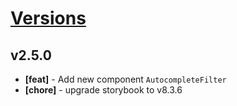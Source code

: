 # [Versions](https://github.com/Tracktor/design-system/releases)

## v2.5.0
- **[feat]** - Add new component `AutocompleteFilter`
- **[chore]** - upgrade storybook to v8.3.6
